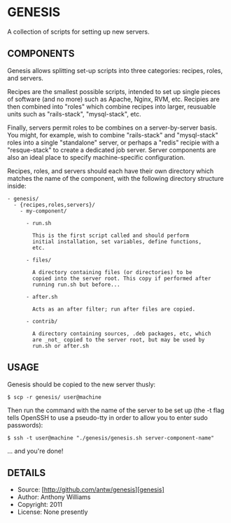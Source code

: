 GENESIS
=======

A collection of scripts for setting up new servers.

COMPONENTS
----------

Genesis allows splitting set-up scripts into three categories: recipes,
roles, and servers.

Recipes are the smallest possible scripts, intended to set up single
pieces of software (and no more) such as Apache, Nginx, RVM, etc.
Recipies are then combined into "roles" which combine recipes into
larger, reusuable units such as "rails-stack", "mysql-stack", etc.

Finally, servers permit roles to be combines on a server-by-server
basis. You might, for example, wish to combine "rails-stack" and
"mysql-stack" roles into a single "standalone" server, or perhaps a
"redis" recipie with a "resque-stack" to create a dedicated job server.
Server components are also an ideal place to specify machine-specific
configuration.

Recipes, roles, and servers should each have their own directory which
matches the name of the component, with the following directory
structure inside:

    - genesis/
      - {recipes,roles,servers}/
        - my-component/

          - run.sh

            This is the first script called and should perform
            initial installation, set variables, define functions,
            etc.

          - files/

            A directory containing files (or directories) to be
            copied into the server root. This copy if performed after
            running run.sh but before...

          - after.sh

            Acts as an after filter; run after files are copied.

          - contrib/

            A directory containing sources, .deb packages, etc, which
            are _not_ copied to the server root, but may be used by
            run.sh or after.sh

USAGE
-----

Genesis should be copied to the new server thusly:

    $ scp -r genesis/ user@machine

Then run the command with the name of the server to be set up (the -t
flag tells OpenSSH to use a pseudo-tty in order to allow you to enter
sudo passwords):

    $ ssh -t user@machine "./genesis/genesis.sh server-component-name"

... and you're done!

DETAILS
-------

* Source: [http://github.com/antw/genesis][genesis]
* Author: Anthony Williams
* Copyright: 2011
* License: None presently

[genesis]: http://github.com/antw/genesis
